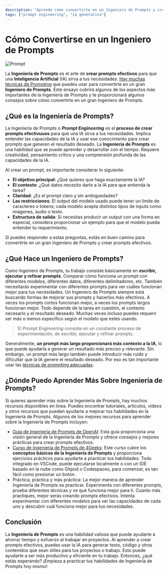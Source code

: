 ```yaml
---
description: "Aprende cómo convertirte en un Ingeniero de Prompts y crear prompts efectivos para usar la IA a tu favor. ¡Vamos a ello! 🎉"
tags: ["prompt engineering", "ia generativa"]
---
```


# Cómo Convertirse en un Ingeniero de Prompts

![Prompt](https://raw.githubusercontent.com/breatheco-de/applied-ai-syllabus/main/assets/charlytoc_A_collage_of_various_data_types_like_text_images_and__25f517b0-5ec4-40ec-8433-454e9575b8e6.webp)

La **Ingeniería de Prompts** es el arte de **crear prompts efectivos** para que una **Inteligencia Artificial** (IA) sirva a tus necesidades. [Hay muchas técnicas de Prompting](https://4geeks.com/es/lesson/que-es-prompt-engineering) que puedes usar para convertirte en un gran **Ingeniero de Prompts**. Este ensayo cubrirá algunos de los aspectos más importantes de la Ingeniería de Prompts y te proporcionará algunos consejos sobre cómo convertirte en un gran Ingeniero de Prompts.

## ¿Qué es la Ingeniería de Prompts?

La Ingeniería de Prompts o **_Prompt Engineering_** es el **proceso de crear prompts efectivuuos** para que una IA sirva a tus necesidades. Implica entender las capacidades de la IA y usar ese conocimiento para crear prompts que generen el resultado deseado. La **Ingeniería de Prompts** es una habilidad que se puede aprender y desarrollar con el tiempo. Requiere creatividad, pensamiento crítico y una comprensión profunda de las capacidades de la IA.

Al crear un prompt, es importante considerar lo siguiente:

- **El objetivo principal**: ¿Qué quieres que haga exactamente la IA?
- **El contexto**: ¿Qué datos necesito darle a la IA para que entienda la tarea?
- **Claridad**: ¿Es el prompt claro y sin ambiguedades?
- **Las restricciones**: El output del modelo usado puede tener un límite de caracteres o tokens; cada modelo acepta distintos tipos de inputs como imágenes, audio o texto. 
- **Estructura de salida**: Si necesitas producir un output con una forma en especial, considera proporcionar un ejemplo para que el modelo pueda entender tu requerimiento.

Si puedes responder a estas preguntas, estás en buen camino para convertirte en un gran Ingeniero de Prompts y crear prompts efectivos.

## ¿Qué Hace un Ingeniero de Prompts?

Como Ingeniero de Prompts, tu trabajo consiste básicamente en **escribir, ejecutar y refinar prompts**. Comparar cómo funciona un prompt con diferentes modelos, diferentes datos, diferentes delimitadores, etc. También necesitarás experimentar con diferentes prompts para ver cuáles funcionan mejor para tus necesidades. Un Ingeniero de Prompts siempre está buscando formas de mejorar sus prompts y hacerlos más efectivos. A veces los prompts cortos funcionan mejor, a veces los prompts largos funcionan mejor. Todo depende de la tarea en cuestión, el contexto necesario y el resultado deseado. Muchas veces incluso puedes requerir ser más o menos específico según el modelo que estés usando.

> El _Prompt Engineering_ consiste en un constante proceso de experimentación, de escribir, ejecutar y refinar prompts.

Generalmente, **un prompt más largo proporcionará más contexto a la IA**, lo que puede ayudarla a generar un resultado más preciso y relevante. Sin embargo, un prompt más largo también puede introducir más ruido y dificultar que la IA genere el resultado deseado. Por eso es tan importante usar las [técnicas de prompting adecuadas](https://4geeks.com/es/lesson/que-es-prompt-engineering).

## ¿Dónde Puedo Aprender Más Sobre Ingeniería de Prompts?

Si quieres aprender más sobre la Ingeniería de Prompts, hay muchos recursos disponibles en línea. Puedes encontrar tutoriales, artículos, videos y otros recursos que pueden ayudarte a mejorar tus habilidades en la Ingeniería de Prompts. Algunos de los mejores recursos para aprender sobre la Ingeniería de Prompts incluyen:

- [Guía de Ingeniería de Prompts de OpenAI](https://platform.openai.com/docs/guides/prompt-engineering): Esta guía proporciona una visión general de la Ingeniería de Prompts y ofrece consejos y mejores prácticas para crear prompts efectivos.
- [Curso de Ingeniería de Prompts de 4Geeks](https://4geeks.com/es/interactive-exercise/curso-de-prompt-engineering): Este curso cubre los **conceptos básicos de la Ingeniería de Prompts** y proporciona ejercicios prácticos para ayudarte a practicar tus habilidades. Todo integrado en VSCode, puede ejecutarse localmente o con un IDE basado en la nube como Gitpod o Codespaces, para comenzar, es tan fácil como presionar un botón.
- Práctica, práctica y más práctica: La mejor manera de aprender Ingeniería de Prompts es practicar. Experimenta con diferentes prompts, prueba diferentes técnicas y ve qué funciona mejor para ti. Cuanto más practiques, mejor serás creando prompts efectivos. Intenta experimentar con diferentes modelos para ver las capacidades de cada uno y descubrir cuál funciona mejor para tus necesidades.

## Conclusión

La **Ingeniería de Prompts** es una habilidad valiosa que puede ayudarte a ahorrar tiempo y esfuerzo al trabajar en proyectos. Al aprender a crear prompts efectivos, puedes usar la IA para generar texto, código y otros contenidos que sean útiles para tus proyectos o trabajo. Esto puede ayudarte a ser más productivo y eficiente en tu trabajo. Entonces, ¿qué estás esperando? ¡Empieza a practicar tus habilidades de Ingeniería de Prompts hoy mismo!
